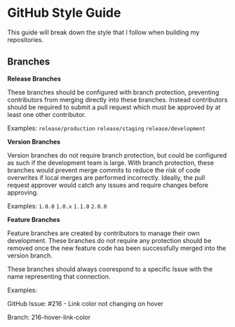 # GitHub Style Guide

This guide will break down the style that I follow when building my repositories.

## Branches

**Release Branches**

These branches should be configured with branch protection, preventing contributors from merging directly into these branches.  Instead contributors should be required to submit a pull request which must be approved by at least one other contributor.

Examples:
`release/production`
`release/staging`
`release/development`

**Version Branches**

Version branches do not require branch protection, but could be configured as such if the development team is large.  With branch protection, these branches would prevent merge commits to reduce the risk of code overwrites if local merges are performed incorrectly.  Ideally, the pull request approver would catch any issues and require changes before approving.

Examples:
`1.0.0`
`1.0.x`
`1.1.0`
`2.0.0`

**Feature Branches**

Feature branches are created by contributors to manage their own development.  These branches do not require any protection should be removed once the new feature code has been successfully merged into the version branch.

These branches should always coorespond to a specific Issue with the name representing that connection.

Examples:

GitHub Issue: #216 - Link color not changing on hover

Branch: 216-hover-link-color
